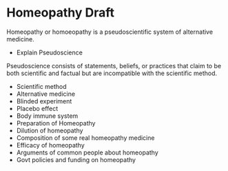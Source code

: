 # Homeopathy Draft

Homeopathy or homoeopathy is a pseudoscientific system of alternative medicine.

- Explain Pseudoscience

Pseudoscience consists of statements, beliefs, or practices that claim to be both scientific and factual but are incompatible with the scientific method.


- Scientific method
- Alternative medicine
- Blinded experiment
- Placebo effect
- Body immune system
- Preparation of Homeopathy
- Dilution of homeopathy
- Composition of some real homeopathy medicine
- Efficacy of homeopathy
- Arguments of common people about homeopathy
- Govt policies and funding on homeopathy
